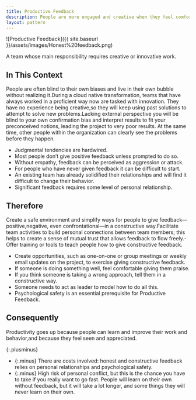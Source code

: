 ```yaml
---
title: Productive Feedback
description: People are more engaged and creative when they feel comfortable receiving constructive information about their behavior and giving the same in return
layout: pattern
---
```


![Productive Feedback]({{ site.baseurl }}/assets/images/Honest%20feedback.png)

A team whose main responsibility requires creative or innovative work.

## In This Context

People are often blind to their own biases and live in their own bubble without realizing it.During a cloud native transformation, teams that have always worked in a proficient way now are tasked with innovation. They have no experience being creative,so they will keep using past solutions to attempt to solve new problems.Lacking external perspective you will be blind to your own confirmation bias and interpret results to fit your preconceived notions, leading the project to very poor results. At the same time, other people within the organization can clearly see the problems before they happen.

- Judgmental tendencies are hardwired.
- Most people don’t give positive feedback unless prompted to do so.
- Without empathy, feedback can be perceived as aggression or attack.
- For people who have never given feedback it can be difficult to start.
- An existing team has already solidified their relationships and will find it difficult to change their behavior.
- Significant feedback requires some level of personal relationship.

## Therefore

Create a safe environment and simplify ways for people to give feedback—positive,negative, even confrontational—in a constructive way.Facilitate team activities to build personal connections between team members; this helps to create a sense of mutual trust that allows feedback to flow freely.- Offer training or tools to teach people how to give constructive feedback.

- Create opportunities, such as one-on-one or group meetings or weekly email updates on the project, to exercise giving constructive feedback.
- If someone is doing something well, feel comfortable giving them praise.
- If you think someone is taking a wrong approach, tell them in a constructive way.
- Someone needs to act as leader to model how to do all this.
- Psychological safety is an essential prerequisite for Productive Feedback.

## Consequently

Productivity goes up because people can learn and improve their work and behavior,and because they feel seen and appreciated.

{:.plusminus}
- {:.minus} There are costs involved: honest and constructive feedback relies on personal relationships and psychological safety.
- {:.minus} High risk of personal conflict, but this is the chance you have to take if you really want to go fast. People will learn on their own without feedback, but it will take a lot longer, and some things they will never learn on their own.
